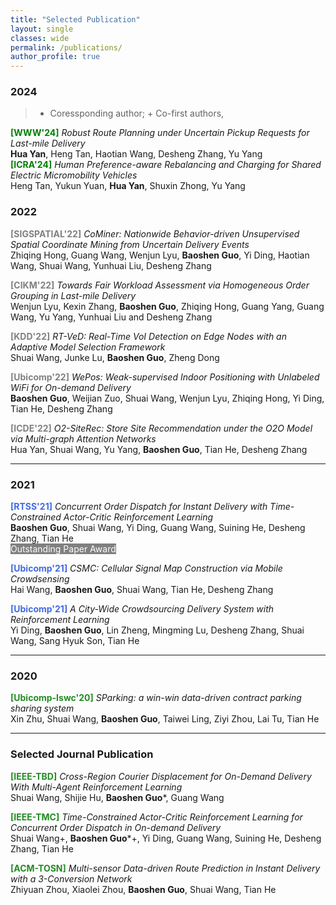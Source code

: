 ```yaml
---
title: "Selected Publication"
layout: single
classes: wide
permalink: /publications/
author_profile: true
---
```

### 2024
> * Coressponding author; + Co-first authors,

<span style="color:green;font-weight:bold">[WWW'24]</span> *Robust Route Planning under Uncertain Pickup Requests for Last-mile Delivery* <br>
**Hua Yan**, Heng Tan, Haotian Wang, Desheng Zhang, Yu Yang<br> 
<span style="color:green;font-weight:bold">[ICRA'24]</span> *Human Preference-aware Rebalancing and Charging for Shared Electric Micromobility Vehicles* <br>
Heng Tan, Yukun Yuan, **Hua Yan**, Shuxin Zhong, Yu Yang<br> 


### 2022
<span style="color:gray;font-weight:bold">[SIGSPATIAL'22]</span> *CoMiner: Nationwide Behavior-driven Unsupervised Spatial Coordinate Mining from Uncertain Delivery Events* <br>
Zhiqing Hong, Guang Wang, Wenjun Lyu, **Baoshen Guo**, Yi Ding, Haotian Wang, Shuai Wang, Yunhuai Liu, Desheng Zhang<br>

<span style="color:gray;font-weight:bold">[CIKM'22]</span> *Towards Fair Workload Assessment via Homogeneous Order Grouping in Last-mile Delivery* <br>
Wenjun Lyu, Kexin Zhang, **Baoshen Guo**, Zhiqing Hong, Guang Yang, Guang Wang, Yu Yang, Yunhuai Liu and Desheng Zhang<br>

<span style="color:gray;font-weight:bold">[KDD'22]</span> *RT-VeD: Real-Time VoI Detection on Edge Nodes with an Adaptive Model Selection Framework* <br>
Shuai Wang, Junke Lu, **Baoshen Guo**, Zheng Dong<br>

<span style="color:gray;font-weight:bold">[Ubicomp'22]</span> *WePos: Weak-supervised Indoor Positioning with Unlabeled WiFi for On-demand Delivery* <br>
**Baoshen Guo**, Weijian Zuo, Shuai Wang, Wenjun Lyu, Zhiqing Hong, Yi Ding, Tian He, Desheng Zhang<br>

<span style="color:gray;font-weight:bold">[ICDE'22]</span> *O2-SiteRec: Store Site Recommendation under the O2O Model via Multi-graph Attention Networks* <br>
Hua Yan, Shuai Wang, Yu Yang, **Baoshen Guo**, Tian He, Desheng Zhang<br>

---

### 2021 


<span style="color:royalblue;font-weight:bold">[RTSS'21]</span> *Concurrent Order Dispatch for Instant Delivery with Time-Constrained Actor-Critic Reinforcement Learning* <br>
**Baoshen Guo**, Shuai Wang, Yi Ding, Guang Wang, Suining He, Desheng Zhang, Tian He<br><span style="background-color:gray;color:White"> Outstanding Paper Award </span>


<span style="color:royalblue;font-weight:bold">[Ubicomp'21]</span> *CSMC: Cellular Signal Map Construction via Mobile Crowdsensing* <br>
Hai Wang, **Baoshen Guo**, Shuai Wang, Tian He, Desheng Zhang<br>

<span style="color:royalblue;font-weight:bold">[Ubicomp'21]</span> *A City-Wide Crowdsourcing Delivery System with Reinforcement Learning* <br>
Yi Ding, **Baoshen Guo**, Lin Zheng, Mingming Lu, Desheng Zhang, Shuai Wang, Sang Hyuk Son, Tian He<br>

---
### 2020

<span style="color:Forestgreen;font-weight:bold">[Ubicomp-Iswc'20]</span> *SParking: a win-win data-driven contract parking sharing system* <br>
Xin Zhu, Shuai Wang, **Baoshen Guo**, Taiwei Ling, Ziyi Zhou, Lai Tu, Tian He<br>

--- 
### Selected Journal Publication

<span style="color:Forestgreen;font-weight:bold">[IEEE-TBD]</span> *Cross-Region Courier Displacement for On-Demand Delivery With Multi-Agent Reinforcement Learning* <br>
Shuai Wang, Shijie Hu, **Baoshen Guo***, Guang Wang<br>

<span style="color:Forestgreen;font-weight:bold">[IEEE-TMC]</span> *Time-Constrained Actor-Critic Reinforcement Learning for Concurrent Order Dispatch in On-demand Delivery* <br>
Shuai Wang+, **Baoshen Guo***+, Yi Ding, Guang Wang, Suining He, Desheng Zhang, Tian He<br>

<span style="color:Forestgreen;font-weight:bold">[ACM-TOSN]</span> *Multi-sensor Data-driven Route Prediction in Instant Delivery with a 3-Conversion Network* <br>
Zhiyuan Zhou, Xiaolei Zhou, **Baoshen Guo**, Shuai Wang, Tian He<br>
